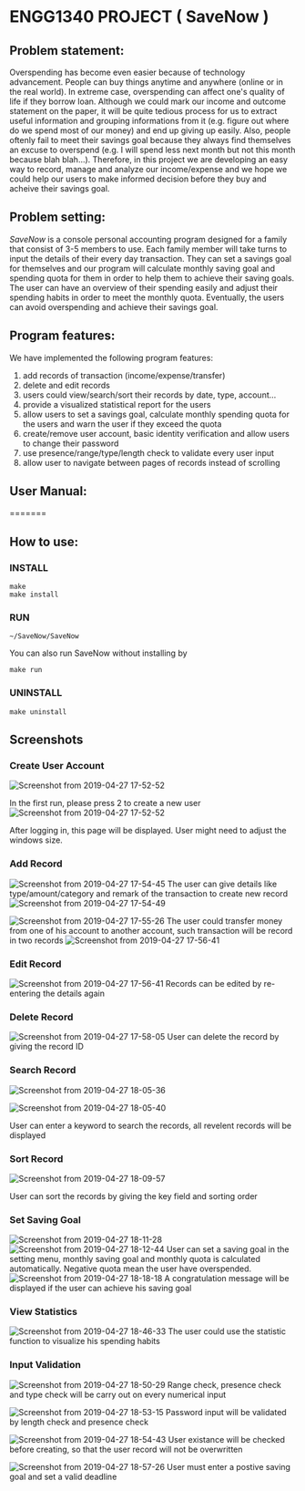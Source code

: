 # ENGG1340 PROJECT ( SaveNow )

## Problem statement:
Overspending has become even easier because of technology advancement. People can buy things anytime and anywhere (online or in the real world). In extreme case, overspending can affect one's quality of life if they borrow loan. Although we could mark our income and outcome statement on the paper, it will be quite tedious process for us to extract useful information and grouping informations from it (e.g. figure out where do we spend most of our money)  and end up giving up easily. Also, people oftenly fail to meet their savings goal because they always find themselves an excuse to overspend (e.g. I will spend less next month but not this month because blah blah...). Therefore, in this project we are developing an easy way to record, manage and analyze our income/expense and we hope we could help our users to make informed decision before they buy and acheive their savings goal.
## Problem setting: 
*SaveNow* is a console personal accounting program designed for a family that consist of 3-5 members to use. Each family member will take turns to input the details of their every day transaction. They can set a savings goal for themselves and our program will calculate monthly saving goal and spending quota for them in order to help them to achieve their saving goals. The user can have an overview of their spending easily and adjust their spending habits in order to meet the monthly quota. Eventually, the users can avoid overspending and achieve their savings goal.
## Program features:
We have implemented the following program features:
1. add records of transaction (income/expense/transfer)
2. delete and edit records
3. users could view/search/sort their records by date, type, account...
4. provide a visualized statistical report for the users
5. allow users to set a savings goal, calculate monthly spending quota for the users and warn the user if they exceed the quota
6. create/remove user account, basic identity verification and allow users to change their password
7. use presence/range/type/length check to validate every user input
8. allow user to navigate between pages of records instead of scrolling
## User Manual:
=======

## How to use:

### INSTALL
```
make
make install
```
### RUN
```
~/SaveNow/SaveNow
```
You can also run SaveNow without installing by
```
make run
```
### UNINSTALL
```
make uninstall
```
## Screenshots

### Create User Account
![Screenshot from 2019-04-27 17-52-52](https://user-images.githubusercontent.com/15307683/56848302-c616e980-6919-11e9-9181-36d6989319d3.png)

In the first run, please press 2 to create a new user
![Screenshot from 2019-04-27 17-52-52](https://user-images.githubusercontent.com/15307683/56848302-c616e980-6919-11e9-9181-36d6989319d3.png)

After logging  in, this page will be displayed. User might need to adjust the windows size.

### Add Record
![Screenshot from 2019-04-27 17-54-45](https://user-images.githubusercontent.com/15307683/56848341-4fc6b700-691a-11e9-8760-ca9441b54e69.png)
The user can give details like type/amount/category and remark of the transaction to create new record
![Screenshot from 2019-04-27 17-54-49](https://user-images.githubusercontent.com/15307683/56848354-843a7300-691a-11e9-8ad8-2db1b6df7e2c.png)

![Screenshot from 2019-04-27 17-55-26](https://user-images.githubusercontent.com/15307683/56848360-a7652280-691a-11e9-866c-b3d88125562c.png)
The user could transfer money from one of his account to another account, such transaction will be record in two records
![Screenshot from 2019-04-27 17-56-41](https://user-images.githubusercontent.com/15307683/56848379-e09d9280-691a-11e9-8153-5e8d076e99dd.png)

### Edit Record
![Screenshot from 2019-04-27 17-56-41](https://user-images.githubusercontent.com/15307683/56848418-573a9000-691b-11e9-91bf-376dc33a353e.png)
Records can be edited by re-entering the details again
### Delete Record
![Screenshot from 2019-04-27 17-58-05](https://user-images.githubusercontent.com/15307683/56848429-79341280-691b-11e9-903f-95fb06ff4fc3.png)
User can delete the record by giving the record ID
### Search Record
![Screenshot from 2019-04-27 18-05-36](https://user-images.githubusercontent.com/15307683/56848443-a4b6fd00-691b-11e9-888d-1bd382e1204c.png)

![Screenshot from 2019-04-27 18-05-40](https://user-images.githubusercontent.com/15307683/56848445-af719200-691b-11e9-953d-4ba0bb71bc98.png)

User can enter a keyword to search the records, all revelent records will be displayed 
### Sort Record
![Screenshot from 2019-04-27 18-09-57](https://user-images.githubusercontent.com/15307683/56848460-f495c400-691b-11e9-8c7e-36824adadbdf.png)

User can sort the records by giving the key field and sorting order

### Set Saving Goal
![Screenshot from 2019-04-27 18-11-28](https://user-images.githubusercontent.com/15307683/56848478-29098000-691c-11e9-829e-44a179102093.png)
![Screenshot from 2019-04-27 18-12-44](https://user-images.githubusercontent.com/15307683/56848479-29098000-691c-11e9-9ea5-1848ef28df12.png)
User can set a saving goal in the setting menu, monthly saving goal and monthly quota is calculated automatically. Negative quota mean the user have overspended.
![Screenshot from 2019-04-27 18-18-18](https://user-images.githubusercontent.com/15307683/56848495-6bcb5800-691c-11e9-93d6-94045abb94f1.png)
A congratulation message will be displayed if the user can achieve his saving goal

### View Statistics
![Screenshot from 2019-04-27 18-46-33](https://user-images.githubusercontent.com/15307683/56848522-cfee1c00-691c-11e9-8728-8177e97c4896.png)
The user could use the statistic function to visualize his spending habits

### Input Validation
![Screenshot from 2019-04-27 18-50-29](https://user-images.githubusercontent.com/15307683/56848579-63275180-691d-11e9-8665-daaaa0b22adc.png)
Range check, presence check and type check will be carry out on every numerical input

![Screenshot from 2019-04-27 18-53-15](https://user-images.githubusercontent.com/15307683/56848618-bd281700-691d-11e9-993d-fc1c6f1a07b0.png)
Password input will be validated by length check and presence check

![Screenshot from 2019-04-27 18-54-43](https://user-images.githubusercontent.com/15307683/56848641-f6608700-691d-11e9-992f-af2e922a4ac6.png)
User existance will be checked before creating, so that the user record will not be overwritten

![Screenshot from 2019-04-27 18-57-26](https://user-images.githubusercontent.com/15307683/56848683-522b1000-691e-11e9-83f2-7dc7c39db3a6.png)
User must enter a postive saving goal and set a valid deadline 


